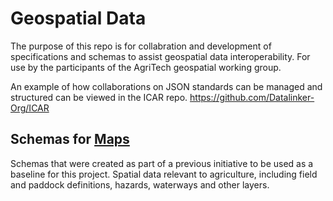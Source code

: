 # Geospatial Data

The purpose of this repo is for collabration and development of specifications and schemas to assist geospatial data interoperability.
For use by the participants of the AgriTech geospatial working group.

An example of how collaborations on JSON standards can be managed and structured can be viewed in the ICAR repo.
https://github.com/Datalinker-Org/ICAR

## Schemas for [Maps](Maps/README.MD)

Schemas that were created as part of a previous initiative to be used as a baseline for this project.
Spatial data relevant to agriculture, including field and paddock definitions, hazards, waterways and other layers.

